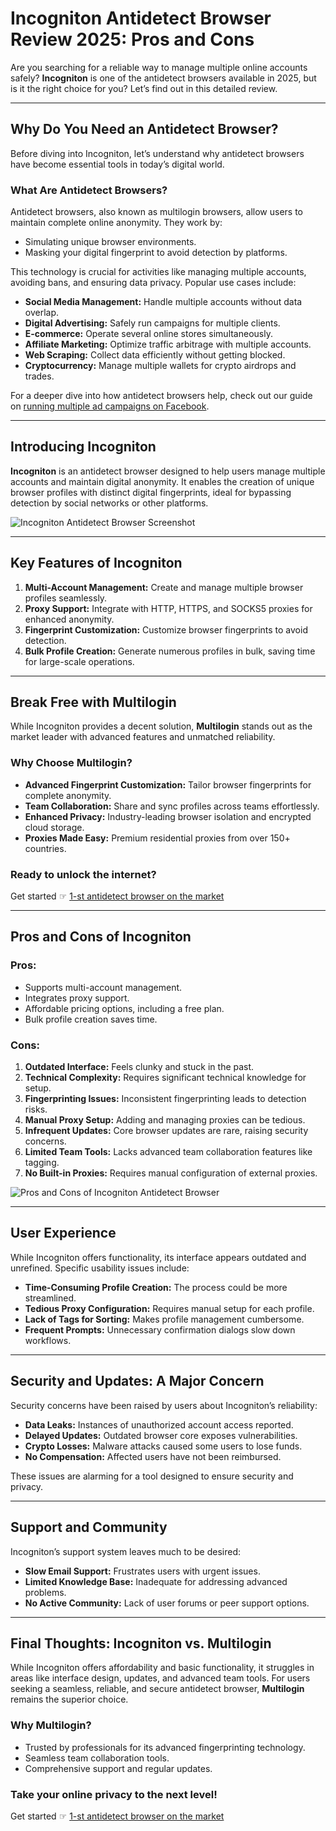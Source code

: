 # Incogniton Antidetect Browser Review 2025: Pros and Cons

Are you searching for a reliable way to manage multiple online accounts safely? **Incogniton** is one of the antidetect browsers available in 2025, but is it the right choice for you? Let’s find out in this detailed review.

---

## Why Do You Need an Antidetect Browser?

Before diving into Incogniton, let’s understand why antidetect browsers have become essential tools in today’s digital world.

### What Are Antidetect Browsers?

Antidetect browsers, also known as multilogin browsers, allow users to maintain complete online anonymity. They work by:

- Simulating unique browser environments.
- Masking your digital fingerprint to avoid detection by platforms.

This technology is crucial for activities like managing multiple accounts, avoiding bans, and ensuring data privacy. Popular use cases include:

- **Social Media Management:** Handle multiple accounts without data overlap.
- **Digital Advertising:** Safely run campaigns for multiple clients.
- **E-commerce:** Operate several online stores simultaneously.
- **Affiliate Marketing:** Optimize traffic arbitrage with multiple accounts.
- **Web Scraping:** Collect data efficiently without getting blocked.
- **Cryptocurrency:** Manage multiple wallets for crypto airdrops and trades.

For a deeper dive into how antidetect browsers help, check out our guide on [running multiple ad campaigns on Facebook](https://bit.ly/multIlogin).

---

## Introducing Incogniton

**Incogniton** is an antidetect browser designed to help users manage multiple accounts and maintain digital anonymity. It enables the creation of unique browser profiles with distinct digital fingerprints, ideal for bypassing detection by social networks or other platforms.

![Incogniton Antidetect Browser Screenshot](https://a.storyblok.com/f/264268/1522x856/5d31ffd9a4/incogniton-antidetect-browser-screenshot.svg)

---

## Key Features of Incogniton

1. **Multi-Account Management:** Create and manage multiple browser profiles seamlessly.
2. **Proxy Support:** Integrate with HTTP, HTTPS, and SOCKS5 proxies for enhanced anonymity.
3. **Fingerprint Customization:** Customize browser fingerprints to avoid detection.
4. **Bulk Profile Creation:** Generate numerous profiles in bulk, saving time for large-scale operations.

---

## Break Free with Multilogin

While Incogniton provides a decent solution, **Multilogin** stands out as the market leader with advanced features and unmatched reliability.

### Why Choose Multilogin?
- **Advanced Fingerprint Customization:** Tailor browser fingerprints for complete anonymity.
- **Team Collaboration:** Share and sync profiles across teams effortlessly.
- **Enhanced Privacy:** Industry-leading browser isolation and encrypted cloud storage.
- **Proxies Made Easy:** Premium residential proxies from over 150+ countries.

### Ready to unlock the internet?  
Get started ☞ [1-st antidetect browser on the market](https://bit.ly/multIlogin)

---

## Pros and Cons of Incogniton

### Pros:
- Supports multi-account management.
- Integrates proxy support.
- Affordable pricing options, including a free plan.
- Bulk profile creation saves time.

### Cons:
1. **Outdated Interface:** Feels clunky and stuck in the past.
2. **Technical Complexity:** Requires significant technical knowledge for setup.
3. **Fingerprinting Issues:** Inconsistent fingerprinting leads to detection risks.
4. **Manual Proxy Setup:** Adding and managing proxies can be tedious.
5. **Infrequent Updates:** Core browser updates are rare, raising security concerns.
6. **Limited Team Tools:** Lacks advanced team collaboration features like tagging.
7. **No Built-in Proxies:** Requires manual configuration of external proxies.

![Pros and Cons of Incogniton Antidetect Browser](https://a.storyblok.com/f/264268/1640x823/cdd42511fb/pros-and-cons-of-incogniton-antidetect-browser.svg)

---

## User Experience

While Incogniton offers functionality, its interface appears outdated and unrefined. Specific usability issues include:

- **Time-Consuming Profile Creation:** The process could be more streamlined.
- **Tedious Proxy Configuration:** Requires manual setup for each profile.
- **Lack of Tags for Sorting:** Makes profile management cumbersome.
- **Frequent Prompts:** Unnecessary confirmation dialogs slow down workflows.

---

## Security and Updates: A Major Concern

Security concerns have been raised by users about Incogniton’s reliability:

- **Data Leaks:** Instances of unauthorized account access reported.
- **Delayed Updates:** Outdated browser core exposes vulnerabilities.
- **Crypto Losses:** Malware attacks caused some users to lose funds.
- **No Compensation:** Affected users have not been reimbursed.

These issues are alarming for a tool designed to ensure security and privacy.

---

## Support and Community

Incogniton’s support system leaves much to be desired:

- **Slow Email Support:** Frustrates users with urgent issues.
- **Limited Knowledge Base:** Inadequate for addressing advanced problems.
- **No Active Community:** Lack of user forums or peer support options.

---

## Final Thoughts: Incogniton vs. Multilogin

While Incogniton offers affordability and basic functionality, it struggles in areas like interface design, updates, and advanced team tools. For users seeking a seamless, reliable, and secure antidetect browser, **Multilogin** remains the superior choice.

### Why Multilogin?
- Trusted by professionals for its advanced fingerprinting technology.
- Seamless team collaboration tools.
- Comprehensive support and regular updates.

### Take your online privacy to the next level!  
Get started ☞ [1-st antidetect browser on the market](https://bit.ly/multIlogin)
